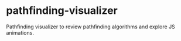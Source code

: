# pathfinding-visualizer

Pathfinding visualizer to review pathfinding algorithms and explore JS animations.

